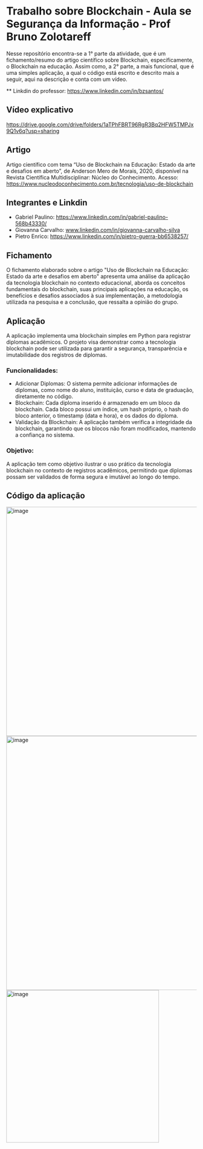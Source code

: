 # Trabalho sobre Blockchain - Aula se Segurança da Informação - Prof Bruno Zolotareff

Nesse repositório encontra-se a 1° parte da atividade, que é um fichamento/resumo do artigo científico sobre Blockchain, especificamente, o Blockchain na educação. Assim como, a 2° parte, a mais funcional, que é uma simples aplicação, a qual o código está escrito e descrito mais a seguir, aqui na descrição e conta com um vídeo.

** Linkdin do professor: https://www.linkedin.com/in/bzsantos/

## Vídeo explicativo
https://drive.google.com/drive/folders/1aTPhFBRT96RgR3Bq2HFW5TMPJx9Q1v6q?usp=sharing

## Artigo
Artigo científico com tema “Uso de Blockchain na Educação: Estado da arte e desafios em aberto”, de Anderson Mero de Morais, 2020, disponível na Revista Científica Multidisciplinar: Núcleo do Conhecimento.
Acesso: https://www.nucleodoconhecimento.com.br/tecnologia/uso-de-blockchain

## Integrantes e Linkdin
- Gabriel Paulino: https://www.linkedin.com/in/gabriel-paulino-568b43330/
- Giovanna Carvalho: www.linkedin.com/in/giovanna-carvalho-silva
- Pietro Enrico: https://www.linkedin.com/in/pietro-guerra-bb6538257/

## Fichamento
O fichamento elaborado sobre o artigo "Uso de Blockchain na Educação: Estado da arte e desafios em aberto" apresenta uma análise da aplicação da tecnologia blockchain no contexto educacional, aborda os conceitos fundamentais do blockchain, suas principais aplicações na educação, os benefícios e desafios associados à sua implementação, a metodologia utilizada na pesquisa e a conclusão, que ressalta a opinião do grupo.

## Aplicação
A aplicação implementa uma blockchain simples em Python para registrar diplomas acadêmicos. O projeto visa demonstrar como a tecnologia blockchain pode ser utilizada para garantir a segurança, transparência e imutabilidade dos registros de diplomas.

### Funcionalidades:
- Adicionar Diplomas: O sistema permite adicionar informações de diplomas, como nome do aluno, instituição, curso e data de graduação, diretamente no código.
- Blockchain: Cada diploma inserido é armazenado em um bloco da blockchain. Cada bloco possui um índice, um hash próprio, o hash do bloco anterior, o timestamp (data e hora), e os dados do diploma.
- Validação da Blockchain: A aplicação também verifica a integridade da blockchain, garantindo que os blocos não foram modificados, mantendo a confiança no sistema.

### Objetivo:
A aplicação tem como objetivo ilustrar o uso prático da tecnologia blockchain no contexto de registros acadêmicos, permitindo que diplomas possam ser validados de forma segura e imutável ao longo do tempo.

## Código da aplicação
<img width="607" alt="image" src="https://github.com/user-attachments/assets/0d545942-09bf-4f70-8bd8-3fbf33f242d9">
<img width="673" alt="image" src="https://github.com/user-attachments/assets/8635749f-4d2c-44ab-bf11-d2a58c073669">
<img width="404" alt="image" src="https://github.com/user-attachments/assets/c2777475-4fd2-4da5-b381-daf19181becf">



